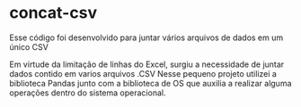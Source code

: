 # concat-csv
Esse código foi desenvolvido para juntar vários arquivos de dados em um único CSV 

Em virtude da limitação de linhas do Excel, surgiu a necessidade de juntar dados contido em varios arquivos .CSV 
Nesse pequeno projeto utilizei a biblioteca Pandas junto com a biblioteca de OS que auxilia a realizar alguma operações dentro do sistema operacional. 

